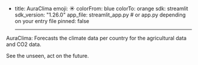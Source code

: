 - title: AuraClima
  emoji: ☀️
  colorFrom: blue
  colorTo: orange
  sdk: streamlit
  sdk_version: "1.26.0"
  app_file: streamlit_app.py # or app.py depending on your entry file
  pinned: false
  ***

AuraClima: Forecasts the climate data per country for the agricultural data and CO2 data.

See the unseen, act on the future.
